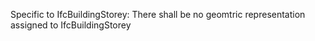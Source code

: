 Specific to IfcBuildingStorey: There shall be no geomtric representation assigned to IfcBuildingStorey